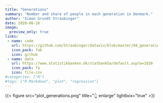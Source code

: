 ```yaml
---
title: "Generations"
summary: "Number and share of people in each generation in Denmark."
author: "Simon Grundt Straubinger"
date: 2020-06-28
image:
  preview_only: true
links:
 - name: code
   url: https://github.com/Straubinger/dataviz/blob/master/04_generations/generations.R
   icon_pack: fab
   icon: github
 - name: data
   url: https://www.statistikbanken.dk/statbank5a/default.asp?w=1920
   icon_pack: fa
   icon: file-csv
#categories: ["R"]
#tags: ["R Markdown", "plot", "regression"]
---
```


{{< figure src="plot_generations.png" title="👆 enlarge" lightbox="true" >}}